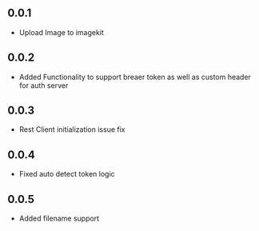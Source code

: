 ## 0.0.1

- Upload Image to imagekit

## 0.0.2

- Added Functionality to support breaer token as well as custom header for auth server

## 0.0.3

- Rest Client initialization issue fix

## 0.0.4

- Fixed auto detect token logic

## 0.0.5

- Added filename support
